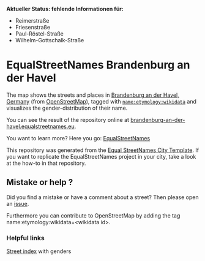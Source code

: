 **Aktueller Status: fehlende Informationen für:**
* Reimerstraße
* Friesenstraße
* Paul-Röstel-Straße
* Wilhelm-Gottschalk-Straße

# EqualStreetNames Brandenburg an der Havel

The map shows the streets and places in [Brandenburg an der Havel, Germany](https://www.openstreetmap.org/relation/62470) (from [OpenStreetMap](http://osm.org/)), tagged with [`name:etymology:wikidata`](https://wiki.openstreetmap.org/wiki/Key:name:etymology:wikidata) and visualizes the gender-distribution of their name.

You can see the result of the repository online at [brandenburg-an-der-havel.equalstreetnames.eu](https://brandenburg-an-der-havel.equalstreetnames.eu/).

You want to learn more? Here you go: [EqualStreetNames](https://github.com/EqualStreetNames/equalstreetnames)

This repository was generated from the [Equal StreetNames City Template](https://github.com/EqualStreetNames/equalstreetnames-template).
If you want to replicate the EqualStreetNames project in your city, take a look at the how-to in that repository.

## Mistake or help ? 

Did you find a mistake or have a comment about a street? Then please open an <a href="https://github.com/EqualStreetNames/equalstreetnames-brandenburg-an-der-havel/issues">issue</a>.

Furthermore you can contribute to OpenStreetMap by adding the tag name:etymology:wikidata=\<wikidata id\>.

### Helpful links

[Street index](https://www.dielinke-stadt-brb.de/fileadmin/brandenburg-havel/schriftlich/Antworten/antw-325-19-strassennamen.pdf) with genders
